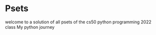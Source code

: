 # Psets
welcome to a solution of all psets of the cs50 python programming 2022 class
My python journey

